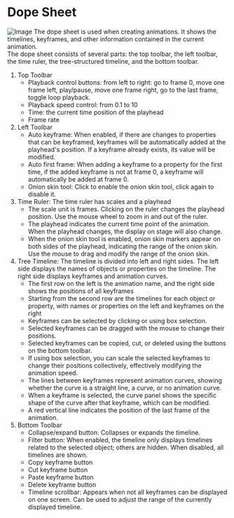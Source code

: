 # Dope Sheet
![Image](/ui/dope-sheet.png)
The dope sheet is used when creating animations. It shows the timelines, keyframes, and other information contained in the current animation.
<br>The dope sheet consists of several parts: the top toolbar, the left toolbar, the time ruler, the tree-structured timeline, and the bottom toolbar.
1. Top Toolbar
    - Playback control buttons: from left to right: go to frame 0, move one frame left, play/pause, move one frame right, go to the last frame, toggle loop playback.
    - Playback speed control: from 0.1 to 10
    - Time: the current time position of the playhead
    - Frame rate
2. Left Toolbar
    - Auto keyframe: When enabled, if there are changes to properties that can be keyframed, keyframes will be automatically added at the playhead's position. If a keyframe already exists, its value will be modified.
    - Auto first frame: When adding a keyframe to a property for the first time, if the added keyframe is not at frame 0, a keyframe will automatically be added at frame 0.
    - Onion skin tool: Click to enable the onion skin tool, click again to disable it.
3. Time Ruler: The time ruler has scales and a playhead
    - The scale unit is frames. Clicking on the ruler changes the playhead position. Use the mouse wheel to zoom in and out of the ruler.
    - The playhead indicates the current time point of the animation. When the playhead changes, the display on stage will also change.
    - When the onion skin tool is enabled, onion skin markers appear on both sides of the playhead, indicating the range of the onion skin. Use the mouse to drag and modify the range of the onion skin.
4. Tree Timeline: The timeline is divided into left and right sides. The left side displays the names of objects or properties on the timeline. The right side displays keyframes and animation curves.
    - The first row on the left is the animation name, and the right side shows the positions of all keyframes
    - Starting from the second row are the timelines for each object or property, with names or properties on the left and keyframes on the right
    - Keyframes can be selected by clicking or using box selection.
    - Selected keyframes can be dragged with the mouse to change their positions.
    - Selected keyframes can be copied, cut, or deleted using the buttons on the bottom toolbar.
    - If using box selection, you can scale the selected keyframes to change their positions collectively, effectively modifying the animation speed.
    - The lines between keyframes represent animation curves, showing whether the curve is a straight line, a curve, or no animation curve.
    - When a keyframe is selected, the curve panel shows the specific shape of the curve after that keyframe, which can be modified.
    - A red vertical line indicates the position of the last frame of the animation.
5. Bottom Toolbar
    - Collapse/expand button: Collapses or expands the timeline.
    - Filter button: When enabled, the timeline only displays timelines related to the selected object; others are hidden. When disabled, all timelines are shown.
    - Copy keyframe button
    - Cut keyframe button
    - Paste keyframe button
    - Delete keyframe button
    - Timeline scrollbar: Appears when not all keyframes can be displayed on one screen. Can be used to adjust the range of the currently displayed timeline.